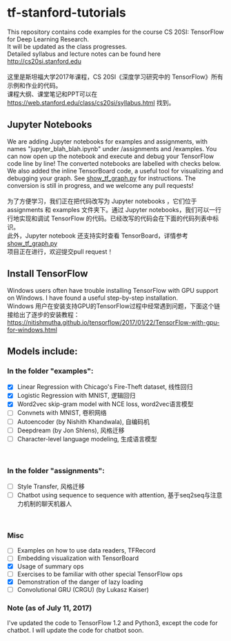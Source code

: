 # tf-stanford-tutorials
This repository contains code examples for the course CS 20SI: TensorFlow for Deep Learning Research. <br>
It will be updated as the class progresses. <br>
Detailed syllabus and lecture notes can be found here http://cs20si.stanford.edu <br><br>
这里是斯坦福大学2017年课程，CS 20SI《深度学习研究中的 TensorFlow》所有示例和作业的代码。<br>
课程大纲、课堂笔记和PPT可以在 https://web.stanford.edu/class/cs20si/syllabus.html 找到。<br>

## Jupyter Notebooks
We are adding Jupyter notebooks for examples and assignments, with names "jupyter\_blah_blah.ipynb" under /assignments and /examples. You can now open up the notebook and execute and debug your TensorFlow code line by line! The converted notebooks are labelled with checks below.<br>
We also added the inline TensorBoard code, a useful tool for visualizing and debugging your graph. See [show_tf_graph.py](https://github.com/jiagengliu/stanford-tensorflow-tutorials/blob/master/examples/show_tf_graph.py) for instructions.
The conversion is still in progress, and we welcome any pull requests!<br><br>
为了方便学习，我们正在把代码改写为 Jupyter notebooks ，它们位于 assignments 和 examples 文件夹下。通过 Jupyter notebooks，我们可以一行行地实现和调试 TensorFlow 的代码。已经改写的代码会在下面的代码列表中标识。<br>
此外，Jupyter notebook 还支持实时查看 TensorBoard，详情参考 [show_tf_graph.py](https://github.com/jiagengliu/stanford-tensorflow-tutorials/blob/master/examples/show_tf_graph.py)<br>
项目正在进行，欢迎提交pull request！<br> 

## Install TensorFlow
Windows users often have trouble installing TensorFlow with GPU support on Windows. I have found a useful step-by-step installation. <br>
Windows 用户在安装支持GPU的TensorFlow过程中经常遇到问题，下面这个链接给出了逐步的安装教程：<br>
https://nitishmutha.github.io/tensorflow/2017/01/22/TensorFlow-with-gpu-for-windows.html

## Models include: <br>
### In the folder "examples": <br>
- [x] Linear Regression with Chicago's Fire-Theft dataset, 线性回归<br>
- [x] Logistic Regression with MNIST, 逻辑回归<br>
- [x] Word2vec skip-gram model with NCE loss, word2vec语言模型<br>
- [ ] Convnets with MNIST, 卷积网络<br>
- [ ] Autoencoder (by Nishith Khandwala), 自编码机<br>
- [ ] Deepdream (by Jon Shlens), 风格迁移<br>
- [ ] Character-level language modeling, 生成语言模型<br>
<br>

### In the folder "assignments":<br>
- [ ] Style Transfer, 风格迁移<br>
- [ ] Chatbot using sequence to sequence with attention, 基于seq2seq与注意力机制的聊天机器人<br>
<br>

### Misc<br>
- [ ] Examples on how to use data readers, TFRecord<br>
- [ ] Embedding visualization with TensorBoard<br>
- [x] Usage of summary ops<br>
- [ ] Exercises to be familiar with other special TensorFlow ops<br>
- [x] Demonstration of the danger of lazy loading <br>
- [ ] Convolutional GRU (CRGU) (by Lukasz Kaiser)

### Note (as of July 11, 2017)
I've updated the code to TensorFlow 1.2 and Python3, except the code for chatbot. I will update the code for chatbot soon.

